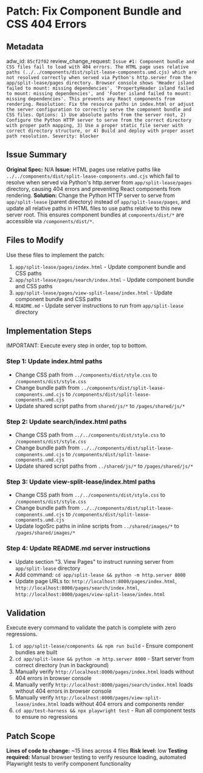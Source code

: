 # Patch: Fix Component Bundle and CSS 404 Errors

## Metadata
adw_id: `85cf2f02`
review_change_request: `Issue #1: Component bundle and CSS files fail to load with 404 errors. The HTML page uses relative paths (../../components/dist/split-lease-components.umd.cjs) which are not resolved correctly when served via Python's http.server from the app/split-lease/pages directory. Browser console shows 'Header island failed to mount: missing dependencies', 'PropertyHeader island failed to mount: missing dependencies', and 'Footer island failed to mount: missing dependencies'. This prevents any React components from rendering. Resolution: Fix the resource paths in index.html or adjust the server configuration to correctly serve the component bundle and CSS files. Options: 1) Use absolute paths from the server root, 2) Configure the Python HTTP server to serve from the correct directory with proper path mapping, 3) Use a proper static file server with correct directory structure, or 4) Build and deploy with proper asset path resolution. Severity: blocker`

## Issue Summary
**Original Spec:** N/A
**Issue:** HTML pages use relative paths like `../../components/dist/split-lease-components.umd.cjs` which fail to resolve when served via Python's http.server from `app/split-lease/pages` directory, causing 404 errors and preventing React components from rendering.
**Solution:** Change the Python HTTP server to serve from `app/split-lease` (parent directory) instead of `app/split-lease/pages`, and update all relative paths in HTML files to use paths relative to this new server root. This ensures component bundles at `components/dist/*` are accessible via `/components/dist/*`.

## Files to Modify
Use these files to implement the patch:

1. `app/split-lease/pages/index.html` - Update component bundle and CSS paths
2. `app/split-lease/pages/search/index.html` - Update component bundle and CSS paths
3. `app/split-lease/pages/view-split-lease/index.html` - Update component bundle and CSS paths
4. `README.md` - Update server instructions to run from `app/split-lease` directory

## Implementation Steps
IMPORTANT: Execute every step in order, top to bottom.

### Step 1: Update index.html paths
- Change CSS path from `../components/dist/style.css` to `/components/dist/style.css`
- Change bundle path from `../components/dist/split-lease-components.umd.cjs` to `/components/dist/split-lease-components.umd.cjs`
- Update shared script paths from `shared/js/*` to `/pages/shared/js/*`

### Step 2: Update search/index.html paths
- Change CSS path from `../../components/dist/style.css` to `/components/dist/style.css`
- Change bundle path from `../../components/dist/split-lease-components.umd.cjs` to `/components/dist/split-lease-components.umd.cjs`
- Update shared script paths from `../shared/js/*` to `/pages/shared/js/*`

### Step 3: Update view-split-lease/index.html paths
- Change CSS path from `../../components/dist/style.css` to `/components/dist/style.css`
- Change bundle path from `../../components/dist/split-lease-components.umd.cjs` to `/components/dist/split-lease-components.umd.cjs`
- Update logoSrc paths in inline scripts from `../shared/images/*` to `/pages/shared/images/*`

### Step 4: Update README.md server instructions
- Update section "3. View Pages" to instruct running server from `app/split-lease` directory
- Add command: `cd app/split-lease && python -m http.server 8000`
- Update page URLs to: `http://localhost:8000/pages/index.html`, `http://localhost:8000/pages/search/index.html`, `http://localhost:8000/pages/view-split-lease/index.html`

## Validation
Execute every command to validate the patch is complete with zero regressions.

1. `cd app/split-lease/components && npm run build` - Ensure component bundles are built
2. `cd app/split-lease && python -m http.server 8000` - Start server from correct directory (run in background)
3. Manually verify `http://localhost:8000/pages/index.html` loads without 404 errors in browser console
4. Manually verify `http://localhost:8000/pages/search/index.html` loads without 404 errors in browser console
5. Manually verify `http://localhost:8000/pages/view-split-lease/index.html` loads without 404 errors and components render
6. `cd app/test-harness && npx playwright test` - Run all component tests to ensure no regressions

## Patch Scope
**Lines of code to change:** ~15 lines across 4 files
**Risk level:** low
**Testing required:** Manual browser testing to verify resource loading, automated Playwright tests to verify component functionality
